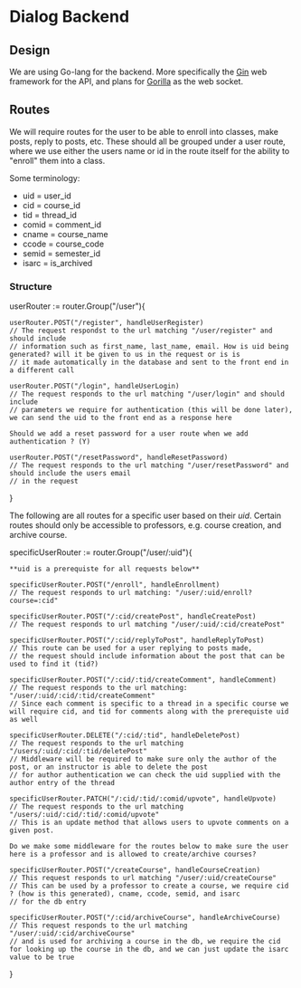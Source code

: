# Dialog Backend

## Design

We are using Go-lang for the backend. More specifically the [Gin](https://github.com/gin-gonic/gin) web framework for the API, and plans for [Gorilla](https://github.com/gorilla/websocket) as the web socket.

## Routes

We will require routes for the user to be able to enroll into classes, make posts, reply to posts, etc. These should all be grouped under a user route, where we use either the users name or id
in the route itself for the ability to "enroll" them into a class.

Some terminology:

- uid = user_id
- cid = course_id
- tid = thread_id
- comid = comment_id
- cname = course_name
- ccode = course_code
- semid = semester_id
- isarc = is_archived

### Structure

userRouter := router.Group("/user"){

    userRouter.POST("/register", handleUserRegister)
    // The request respondst to the url matching "/user/register" and should include
    // information such as first_name, last_name, email. How is uid being generated? will it be given to us in the request or is is
    // it made automatically in the database and sent to the front end in a different call

    userRouter.POST("/login", handleUserLogin)
    // The request responds to the url matching "/user/login" and should include
    // parameters we require for authentication (this will be done later), we can send the uid to the front end as a response here

    Should we add a reset password for a user route when we add authentication ? (Y)

    userRouter.POST("/resetPassword", handleResetPassword)
    // The request responds to the url matching "/user/resetPassword" and should include the users email
    // in the request

}

The following are all routes for a specific user based on their _uid_. Certain routes should only be accessible to professors, e.g. course creation, and archive course.

specificUserRouter := router.Group("/user/:uid"){

    **uid is a prerequiste for all requests below**

    specificUserRouter.POST("/enroll", handleEnrollment)
    // The request responds to url matching: "/user/:uid/enroll?course=:cid"

    specificUserRouter.POST("/:cid/createPost", handleCreatePost)
    // The request responds to url matching "/user/:uid/:cid/createPost"

    specificUserRouter.POST("/:cid/replyToPost", handleReplyToPost)
    // This route can be used for a user replying to posts made,
    // the request should include information about the post that can be used to find it (tid?)

    specificUserRouter.POST("/:cid/:tid/createComment", handleComment)
    // The request responds to the url matching: "/user/:uid/:cid/:tid/createComment"
    // Since each comment is specific to a thread in a specific course we will require cid, and tid for comments along with the prerequiste uid as well

    specificUserRouter.DELETE("/:cid/:tid", handleDeletePost)
    // The request responds to the url matching "/users/:uid/:cid/:tid/deletePost"
    // Middleware will be required to make sure only the author of the post, or an instructor is able to delete the post
    // for author authentication we can check the uid supplied with the author entry of the thread

    specificUserRouter.PATCH("/:cid/:tid/:comid/upvote", handleUpvote)
    // The request responds to the url matching "/users/:uid/:cid/:tid/:comid/upvote"
    // This is an update method that allows users to upvote comments on a given post.

    Do we make some middleware for the routes below to make sure the user here is a professor and is allowed to create/archive courses?

    specificUserRouter.POST("/createCourse", handleCourseCreation)
    // This request responds to url matching "/user/:uid/createCourse"
    // This can be used by a professor to create a course, we require cid ? (how is this generated), cname, ccode, semid, and isarc
    // for the db entry

    specificUserRouter.POST("/:cid/archiveCourse", handleArchiveCourse)
    // This request responds to the url matching "/user/:uid/:cid/archiveCourse"
    // and is used for archiving a course in the db, we require the cid for looking up the course in the db, and we can just update the isarc value to be true

}
